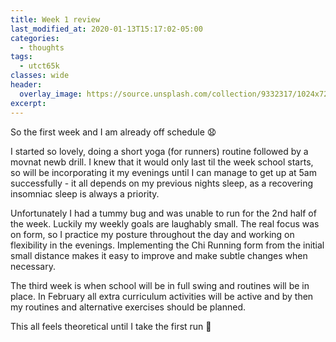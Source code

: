 ```yaml
---
title: Week 1 review
last_modified_at: 2020-01-13T15:17:02-05:00
categories:
  - thoughts
tags:
  - utct65k
classes: wide
header:
  overlay_image: https://source.unsplash.com/collection/9332317/1024x720
excerpt:
---
```

So the first week and I am already off schedule :anguished:

I started so lovely, doing a short yoga (for runners) routine followed by a movnat newb drill. I knew that it would only last til the week school starts, so will be incorporating it my evenings until I can manage to get up at 5am successfully - it all depends on my previous nights sleep, as a recovering insomniac sleep is always a priority.

Unfortunately I had a tummy bug and was unable to run for the 2nd half of the week. Luckily my weekly goals are laughably small. The real focus was on form, so I practice my posture throughout the day and working on flexibility in the evenings. Implementing the Chi Running form from the initial small distance makes it easy to improve and make subtle changes when necessary.

The third week is when school will be in full swing and routines will be in place. In February all extra curriculum activities will be active and by then my routines and alternative exercises should be planned.

This all feels theoretical until I take the first run :running:
